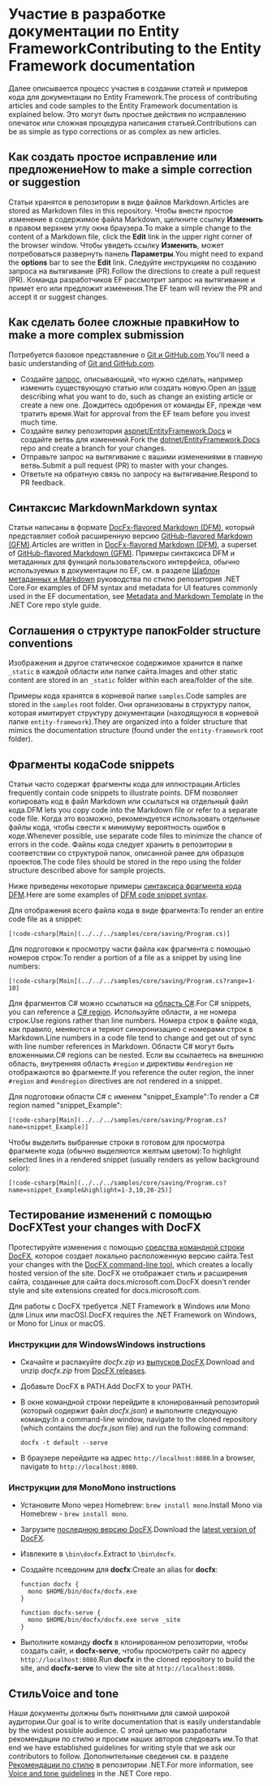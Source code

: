 # <a name="contributing-to-the-entity-framework-documentation"></a><span data-ttu-id="e8535-101">Участие в разработке документации по Entity Framework</span><span class="sxs-lookup"><span data-stu-id="e8535-101">Contributing to the Entity Framework documentation</span></span>

<span data-ttu-id="e8535-102">Далее описывается процесс участия в создании статей и примеров кода для документации по Entity Framework.</span><span class="sxs-lookup"><span data-stu-id="e8535-102">The process of contributing articles and code samples to the Entity Framework documentation is explained below.</span></span> <span data-ttu-id="e8535-103">Это могут быть простые действия по исправлению опечаток или сложная процедура написания статьей.</span><span class="sxs-lookup"><span data-stu-id="e8535-103">Contributions can be as simple as typo corrections or as complex as new articles.</span></span>

## <a name="how-to-make-a-simple-correction-or-suggestion"></a><span data-ttu-id="e8535-104">Как создать простое исправление или предложение</span><span class="sxs-lookup"><span data-stu-id="e8535-104">How to make a simple correction or suggestion</span></span>

<span data-ttu-id="e8535-105">Статьи хранятся в репозитории в виде файлов Markdown.</span><span class="sxs-lookup"><span data-stu-id="e8535-105">Articles are stored as Markdown files in this repository.</span></span> <span data-ttu-id="e8535-106">Чтобы внести простое изменение в содержимое файла Markdown, щелкните ссылку **Изменить** в правом верхнем углу окна браузера.</span><span class="sxs-lookup"><span data-stu-id="e8535-106">To make a simple change to the content of a Markdown file, click the **Edit** link in the upper right corner of the browser window.</span></span> <span data-ttu-id="e8535-107">Чтобы увидеть ссылку **Изменить**, может потребоваться развернуть панель **Параметры**.</span><span class="sxs-lookup"><span data-stu-id="e8535-107">You might need to expand the **options** bar to see the **Edit** link.</span></span> <span data-ttu-id="e8535-108">Следуйте инструкциям по созданию запроса на вытягивание (PR).</span><span class="sxs-lookup"><span data-stu-id="e8535-108">Follow the directions to create a pull request (PR).</span></span> <span data-ttu-id="e8535-109">Команда разработчиков EF рассмотрит запрос на вытягивание и примет его или предложит изменения.</span><span class="sxs-lookup"><span data-stu-id="e8535-109">The EF team will review the PR and accept it or suggest changes.</span></span>

## <a name="how-to-make-a-more-complex-submission"></a><span data-ttu-id="e8535-110">Как сделать более сложные правки</span><span class="sxs-lookup"><span data-stu-id="e8535-110">How to make a more complex submission</span></span>

<span data-ttu-id="e8535-111">Потребуется базовое представление о [Git и GitHub.com](https://guides.github.com/activities/hello-world/).</span><span class="sxs-lookup"><span data-stu-id="e8535-111">You'll need a basic understanding of [Git and GitHub.com](https://guides.github.com/activities/hello-world/).</span></span>

* <span data-ttu-id="e8535-112">Создайте [запрос](https://github.com/dotnet/EntityFramework.Docs/issues/new), описывающий, что нужно сделать, например изменить существующую статью или создать новую.</span><span class="sxs-lookup"><span data-stu-id="e8535-112">Open an [issue](https://github.com/dotnet/EntityFramework.Docs/issues/new) describing what you want to do, such as change an existing article or create a new one.</span></span> <span data-ttu-id="e8535-113">Дождитесь одобрения от команды EF, прежде чем тратить время.</span><span class="sxs-lookup"><span data-stu-id="e8535-113">Wait for approval from the EF team before you invest much time.</span></span>
* <span data-ttu-id="e8535-114">Создайте вилку репозитория [aspnet/EntityFramework.Docs](https://github.com/dotnet/EntityFramework.Docs/) и создайте ветвь для изменений.</span><span class="sxs-lookup"><span data-stu-id="e8535-114">Fork the [dotnet/EntityFramework.Docs](https://github.com/dotnet/EntityFramework.Docs/) repo and create a branch for your changes.</span></span>
* <span data-ttu-id="e8535-115">Отправьте запрос на вытягивание с вашими изменениями в главную ветвь.</span><span class="sxs-lookup"><span data-stu-id="e8535-115">Submit a pull request (PR) to master with your changes.</span></span>
* <span data-ttu-id="e8535-116">Ответьте на обратную связь по запросу на вытягивание.</span><span class="sxs-lookup"><span data-stu-id="e8535-116">Respond to PR feedback.</span></span>

## <a name="markdown-syntax"></a><span data-ttu-id="e8535-117">Синтаксис Markdown</span><span class="sxs-lookup"><span data-stu-id="e8535-117">Markdown syntax</span></span>

<span data-ttu-id="e8535-118">Статьи написаны в формате [DocFx-flavored Markdown (DFM)](http://dotnet.github.io/docfx/spec/docfx_flavored_markdown.html), который представляет собой расширенную версию [GitHub-flavored Markdown (GFM)](https://guides.github.com/features/mastering-markdown/).</span><span class="sxs-lookup"><span data-stu-id="e8535-118">Articles are written in [DocFx-flavored Markdown (DFM)](http://dotnet.github.io/docfx/spec/docfx_flavored_markdown.html), a superset of [GitHub-flavored Markdown (GFM)](https://guides.github.com/features/mastering-markdown/).</span></span> <span data-ttu-id="e8535-119">Примеры синтаксиса DFM и метаданных для функций пользовательского интерфейса, обычно используемых в документации по EF, см. в разделе [Шаблон метаданных и Markdown](https://github.com/dotnet/docs/blob/master/styleguide/template.md) руководства по стилю репозитория .NET Core.</span><span class="sxs-lookup"><span data-stu-id="e8535-119">For examples of DFM syntax and metadata for UI features commonly used in the EF documentation, see [Metadata and Markdown Template](https://github.com/dotnet/docs/blob/master/styleguide/template.md) in the .NET Core repo style guide.</span></span>

## <a name="folder-structure-conventions"></a><span data-ttu-id="e8535-120">Соглашения о структуре папок</span><span class="sxs-lookup"><span data-stu-id="e8535-120">Folder structure conventions</span></span>

<span data-ttu-id="e8535-121">Изображения и другое статическое содержимое хранится в папке `_static` в каждой области или папке сайта.</span><span class="sxs-lookup"><span data-stu-id="e8535-121">Images and other static content are stored in an `_static` folder within each area/folder of the site.</span></span>

<span data-ttu-id="e8535-122">Примеры кода хранятся в корневой папке `samples`.</span><span class="sxs-lookup"><span data-stu-id="e8535-122">Code samples are stored in the `samples` root folder.</span></span> <span data-ttu-id="e8535-123">Они организованы в структуру папок, которая имитирует структуру документации (находящуюся в корневой папке `entity-framework`).</span><span class="sxs-lookup"><span data-stu-id="e8535-123">They are organized into a folder structure that mimics the documentation structure (found under the `entity-framework` root folder).</span></span>

## <a name="code-snippets"></a><span data-ttu-id="e8535-124">Фрагменты кода</span><span class="sxs-lookup"><span data-stu-id="e8535-124">Code snippets</span></span>

<span data-ttu-id="e8535-125">Статьи часто содержат фрагменты кода для иллюстрации.</span><span class="sxs-lookup"><span data-stu-id="e8535-125">Articles frequently contain code snippets to illustrate points.</span></span> <span data-ttu-id="e8535-126">DFM позволяет копировать код в файл Markdown или ссылаться на отдельный файл кода.</span><span class="sxs-lookup"><span data-stu-id="e8535-126">DFM lets you copy code into the Markdown file or refer to a separate code file.</span></span> <span data-ttu-id="e8535-127">Когда это возможно, рекомендуется использовать отдельные файлы кода, чтобы свести к минимуму вероятность ошибок в коде.</span><span class="sxs-lookup"><span data-stu-id="e8535-127">Whenever possible, use separate code files to minimize the chance of errors in the code.</span></span> <span data-ttu-id="e8535-128">Файлы кода следует хранить в репозитории в соответствии со структурой папок, описанной ранее для образцов проектов.</span><span class="sxs-lookup"><span data-stu-id="e8535-128">The code files should be stored in the repo using the folder structure described above for sample projects.</span></span>

<span data-ttu-id="e8535-129">Ниже приведены некоторые примеры [синтаксиса фрагмента кода DFM](http://dotnet.github.io/docfx/spec/docfx_flavored_markdown.html#code-snippet).</span><span class="sxs-lookup"><span data-stu-id="e8535-129">Here are some examples of [DFM code snippet syntax](http://dotnet.github.io/docfx/spec/docfx_flavored_markdown.html#code-snippet).</span></span>

<span data-ttu-id="e8535-130">Для отображения всего файла кода в виде фрагмента:</span><span class="sxs-lookup"><span data-stu-id="e8535-130">To render an entire code file as a snippet:</span></span>

``` none
[!code-csharp[Main](../../../samples/core/saving/Program.cs)]
```

<span data-ttu-id="e8535-131">Для подготовки к просмотру части файла как фрагмента с помощью номеров строк:</span><span class="sxs-lookup"><span data-stu-id="e8535-131">To render a portion of a file as a snippet by using line numbers:</span></span>

``` none
[!code-csharp[Main](../../../samples/core/saving/Program.cs?range=1-10]
```

<span data-ttu-id="e8535-132">Для фрагментов C# можно ссылаться на [область C#](https://msdn.microsoft.com/library/9a1ybwek.aspx).</span><span class="sxs-lookup"><span data-stu-id="e8535-132">For C# snippets, you can reference a [C# region](https://msdn.microsoft.com/library/9a1ybwek.aspx).</span></span> <span data-ttu-id="e8535-133">Используйте области, а не номера строк.</span><span class="sxs-lookup"><span data-stu-id="e8535-133">Use regions rather than line numbers.</span></span> <span data-ttu-id="e8535-134">Номера строк в файле кода, как правило, меняются и теряют синхронизацию с номерами строк в Markdown.</span><span class="sxs-lookup"><span data-stu-id="e8535-134">Line numbers in a code file tend to change and get out of sync with line number references in Markdown.</span></span> <span data-ttu-id="e8535-135">Области C# могут быть вложенными.</span><span class="sxs-lookup"><span data-stu-id="e8535-135">C# regions can be nested.</span></span> <span data-ttu-id="e8535-136">Если вы ссылаетесь на внешнюю область, внутренняя область `#region` и директивы `#endregion` не отображаются во фрагменте.</span><span class="sxs-lookup"><span data-stu-id="e8535-136">If you reference the outer region, the inner `#region` and `#endregion` directives are not rendered in a snippet.</span></span>

<span data-ttu-id="e8535-137">Для подготовки области C# с именем "snippet_Example":</span><span class="sxs-lookup"><span data-stu-id="e8535-137">To render a C# region named "snippet_Example":</span></span>

``` none
[!code-csharp[Main](../../../samples/core/saving/Program.cs?name=snippet_Example)]
```

<span data-ttu-id="e8535-138">Чтобы выделить выбранные строки в готовом для просмотра фрагменте кода (обычно выделяются желтым цветом):</span><span class="sxs-lookup"><span data-stu-id="e8535-138">To highlight selected lines in a rendered snippet (usually renders as yellow background color):</span></span>

``` none
[!code-csharp[Main](../../../samples/core/saving/Program.cs?name=snippet_Example&highlight=1-3,10,20-25)]
```

## <a name="test-your-changes-with-docfx"></a><span data-ttu-id="e8535-139">Тестирование изменений с помощью DocFX</span><span class="sxs-lookup"><span data-stu-id="e8535-139">Test your changes with DocFX</span></span>

<span data-ttu-id="e8535-140">Протестируйте изменения с помощью [средства командной строки DocFX](https://dotnet.github.io/docfx/tutorial/docfx_getting_started.html#2-use-docfx-as-a-command-line-tool), которое создает локально расположенную версию сайта.</span><span class="sxs-lookup"><span data-stu-id="e8535-140">Test your changes with the [DocFX command-line tool](https://dotnet.github.io/docfx/tutorial/docfx_getting_started.html#2-use-docfx-as-a-command-line-tool), which creates a locally hosted version of the site.</span></span> <span data-ttu-id="e8535-141">DocFX не отображает стиль и расширения сайта, созданные для сайта docs.microsoft.com.</span><span class="sxs-lookup"><span data-stu-id="e8535-141">DocFX doesn't render style and site extensions created for docs.microsoft.com.</span></span>

<span data-ttu-id="e8535-142">Для работы с DocFX требуется .NET Framework в Windows или Mono (для Linux или macOS).</span><span class="sxs-lookup"><span data-stu-id="e8535-142">DocFX requires the .NET Framework on Windows, or Mono for Linux or macOS.</span></span>

### <a name="windows-instructions"></a><span data-ttu-id="e8535-143">Инструкции для Windows</span><span class="sxs-lookup"><span data-stu-id="e8535-143">Windows instructions</span></span>

* <span data-ttu-id="e8535-144">Скачайте и распакуйте *docfx.zip* из [выпусков DocFX](https://github.com/dotnet/docfx/releases).</span><span class="sxs-lookup"><span data-stu-id="e8535-144">Download and unzip *docfx.zip* from [DocFX releases](https://github.com/dotnet/docfx/releases).</span></span>
* <span data-ttu-id="e8535-145">Добавьте DocFX в PATH.</span><span class="sxs-lookup"><span data-stu-id="e8535-145">Add DocFX to your PATH.</span></span>
* <span data-ttu-id="e8535-146">В окне командной строки перейдите в клонированный репозиторий (который содержит файл *docfx.json*) и выполните следующую команду:</span><span class="sxs-lookup"><span data-stu-id="e8535-146">In a command-line window, navigate to the cloned repository (which contains the *docfx.json* file) and run the following command:</span></span>

   ``` console
   docfx -t default --serve
   ```

* <span data-ttu-id="e8535-147">В браузере перейдите на адрес `http://localhost:8080`.</span><span class="sxs-lookup"><span data-stu-id="e8535-147">In a browser, navigate to `http://localhost:8080`.</span></span>

### <a name="mono-instructions"></a><span data-ttu-id="e8535-148">Инструкции для Mono</span><span class="sxs-lookup"><span data-stu-id="e8535-148">Mono instructions</span></span>

* <span data-ttu-id="e8535-149">Установите Mono через Homebrew: `brew install mono`.</span><span class="sxs-lookup"><span data-stu-id="e8535-149">Install Mono via Homebrew - `brew install mono`.</span></span>
* <span data-ttu-id="e8535-150">Загрузите [последнюю версию DocFX](https://github.com/dotnet/docfx/releases/tag/v2.7.2).</span><span class="sxs-lookup"><span data-stu-id="e8535-150">Download the [latest version of DocFX](https://github.com/dotnet/docfx/releases/tag/v2.7.2).</span></span>
* <span data-ttu-id="e8535-151">Извлеките в `\bin\docfx`.</span><span class="sxs-lookup"><span data-stu-id="e8535-151">Extract to `\bin\docfx`.</span></span>
* <span data-ttu-id="e8535-152">Создайте псевдоним для **docfx**:</span><span class="sxs-lookup"><span data-stu-id="e8535-152">Create an alias for **docfx**:</span></span>

  ``` console
  function docfx {
    mono $HOME/bin/docfx/docfx.exe
  }

  function docfx-serve {
    mono $HOME/bin/docfx/docfx.exe serve _site
  }
  ```

* <span data-ttu-id="e8535-153">Выполните команду **docfx** в клонированном репозитории, чтобы создать сайт, и **docfx-serve**, чтобы просмотреть сайт по адресу `http://localhost:8080`.</span><span class="sxs-lookup"><span data-stu-id="e8535-153">Run **docfx** in the cloned repository to build the site, and **docfx-serve** to view the site at `http://localhost:8080`.</span></span>

## <a name="voice-and-tone"></a><span data-ttu-id="e8535-154">Стиль</span><span class="sxs-lookup"><span data-stu-id="e8535-154">Voice and tone</span></span>

<span data-ttu-id="e8535-155">Наши документы должны быть понятными для самой широкой аудитории.</span><span class="sxs-lookup"><span data-stu-id="e8535-155">Our goal is to write documentation that is easily understandable by the widest possible audience.</span></span> <span data-ttu-id="e8535-156">С этой целью мы разработали рекомендации по стилю и просим наших авторов следовать им.</span><span class="sxs-lookup"><span data-stu-id="e8535-156">To that end we have established guidelines for writing style that we ask our contributors to follow.</span></span> <span data-ttu-id="e8535-157">Дополнительные сведения см. в разделе [Рекомендации по стилю](https://github.com/dotnet/docs/blob/master/styleguide/voice-tone.md) в репозитории .NET.</span><span class="sxs-lookup"><span data-stu-id="e8535-157">For more information, see [Voice and tone guidelines](https://github.com/dotnet/docs/blob/master/styleguide/voice-tone.md) in the .NET Core repo.</span></span>
